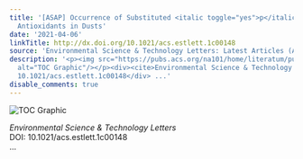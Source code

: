 ```yaml
---
title: '[ASAP] Occurrence of Substituted <italic toggle="yes">p</italic>-Phenylenediamine
  Antioxidants in Dusts'
date: '2021-04-06'
linkTitle: http://dx.doi.org/10.1021/acs.estlett.1c00148
source: 'Environmental Science & Technology Letters: Latest Articles (ACS Publications)'
description: '<p><img src="https://pubs.acs.org/na101/home/literatum/publisher/achs/journals/content/estlcu/0/estlcu.ahead-of-print/acs.estlett.1c00148/20210406/images/medium/ez1c00148_0003.gif"
  alt="TOC Graphic"/></p><div><cite>Environmental Science & Technology Letters</cite></div><div>DOI:
  10.1021/acs.estlett.1c00148</div> ...'
disable_comments: true
---
```

<p><img src="https://pubs.acs.org/na101/home/literatum/publisher/achs/journals/content/estlcu/0/estlcu.ahead-of-print/acs.estlett.1c00148/20210406/images/medium/ez1c00148_0003.gif" alt="TOC Graphic"/></p><div><cite>Environmental Science & Technology Letters</cite></div><div>DOI: 10.1021/acs.estlett.1c00148</div> ...